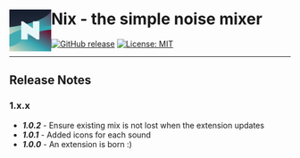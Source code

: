# Nix - the simple noise mixer <img src="./src/assets/icons/icon-150.png" width="75" align="left" />

[![GitHub release](https://img.shields.io/github/package-json/v/andrewbrey/nix.svg?label=Package%20Version)](https://github.com/andrewbrey/nix/releases)
[![License: MIT](https://img.shields.io/github/license/andrewbrey/nix.svg?label=License)](https://github.com/andrewbrey/nix/blob/main/LICENSE)

---

## Release Notes

### 1.x.x

- **_1.0.2_** - Ensure existing mix is not lost when the extension updates
- **_1.0.1_** - Added icons for each sound
- **_1.0.0_** - An extension is born :)
